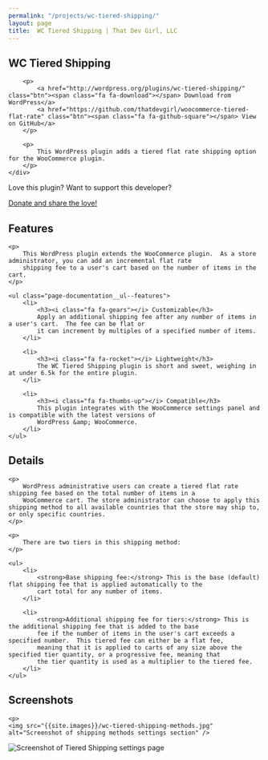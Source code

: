 ```yaml
---
permalink: "/projects/wc-tiered-shipping/"
layout: page
title:  WC Tiered Shipping | That Dev Girl, LLC
---
```


<section class="page-title" aria-label="Primary plugin information">
	<div class="container">
		<h1>WC Tiered Shipping</h1>

		<p>
			<a href="http://wordpress.org/plugins/wc-tiered-shipping/" class="btn"><span class="fa fa-download"></span> Download from WordPress</a>
			<a href="https://github.com/thatdevgirl/woocommerce-tiered-flat-rate" class="btn"><span class="fa fa-github-square"></span> View on GitHub</a>
		</p>

		<p>
			This WordPress plugin adds a tiered flat rate shipping option for the WooCommerce plugin.
		</p>
	</div>
</section>

<section class="page-donate" aria-label="Donation information">
	<p>Love this plugin?  Want to support this developer?</p>
	<a href="https://www.paypal.me/thatdevgirl" class="btn primary"><span class="fa fa-heart"></span> Donate and share the love!</a>
</section>

<section class="page-documentation" aria-label="Plugin features">
	<h2>Features</h2>

	<p>
		This WordPress plugin extends the WooCommerce plugin.  As a store administrator, you can add an incremental flat rate
		shipping fee to a user's cart based on the number of items in the cart.
	</p>

	<ul class="page-documentation__ul--features">
		<li>
			<h3><i class="fa fa-gears"></i> Customizable</h3>
			Apply an additional shipping fee after any number of items in a user's cart.  The fee can be flat or
			it can increment by multiples of a specified number of items.
		</li>

		<li>
			<h3><i class="fa fa-rocket"></i> Lightweight</h3>
			The WC Tiered Shipping plugin is short and sweet, weighing in at under 6.5k for the entire plugin.
		</li>

		<li>
			<h3><i class="fa fa-thumbs-up"></i> Compatible</h3>
			This plugin integrates with the WooCommerce settings panel and is compatible with the latest versions of
			WordPress &amp; WooCommerce.
		</li>
	</ul>
</section>

<section class="page-documentation" aria-label="Plugin details">
	<h2>Details</h2>

	<p>
		WordPress administrative users can create a tiered flat rate shipping fee based on the total number of items in a
		WooCommerce cart. The store administrator can choose to apply this shipping method to all available countries that the store may ship to, or only specific countries.
	</p>

	<p>
		There are two tiers in this shipping method:
	</p>

	<ul>
		<li>
			<strong>Base shipping fee:</strong> This is the base (default) flat shipping fee that is applied automatically to the
			cart total for any number of items.
		</li>

		<li>
			<strong>Additional shipping fee for tiers:</strong> This is the additional shipping fee that is added to the base
			fee if the number of items in the user's cart exceeds a specified number.  This tiered fee can either be a flat fee,
			meaning that it is applied to carts of any size above the specified tier quantity, or a progressive fee, meaning that
			the tier quantity is used as a multiplier to the tiered fee.
		</li>
	</ul>
</section>

<section class="page-documentation page-screenshots" aria-label="Screenshots">
	<h2>Screenshots</h2>

	<p>
    <img src="{{site.images}}/wc-tiered-shipping-methods.jpg" alt="Screenshot of shipping methods settings section" />
  </p>

  <p>
    <img src="{{site.images}}/wc-tiered-shipping-settings.jpg" alt="Screenshot of Tiered Shipping settings page" />
  </p>
</section>
